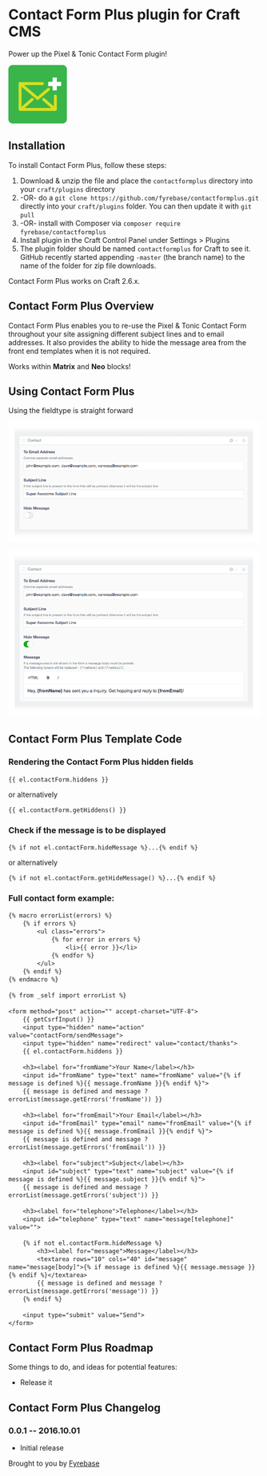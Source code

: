 # Contact Form Plus plugin for Craft CMS

Power up the Pixel &amp; Tonic Contact Form plugin!

![Screenshot](resources/screenshots/plugin_logo.png)

## Installation

To install Contact Form Plus, follow these steps:

1. Download & unzip the file and place the `contactformplus` directory into your `craft/plugins` directory
2.  -OR- do a `git clone https://github.com/fyrebase/contactformplus.git` directly into your `craft/plugins` folder.  You can then update it with `git pull`
3.  -OR- install with Composer via `composer require fyrebase/contactformplus`
4. Install plugin in the Craft Control Panel under Settings > Plugins
5. The plugin folder should be named `contactformplus` for Craft to see it.  GitHub recently started appending `-master` (the branch name) to the name of the folder for zip file downloads.

Contact Form Plus works on Craft 2.6.x.

## Contact Form Plus Overview

Contact Form Plus enables you to re-use the Pixel & Tonic Contact Form throughout your site assigning different subject lines and to email addresses. It also provides the ability to hide the message area from the front end templates when it is not required.

Works within **Matrix** and **Neo** blocks!

## Using Contact Form Plus

Using the fieldtype is straight forward

![Screenshot](resources/screenshots/config-message-hidden.png)

![Screenshot](resources/screenshots/config-message-visible.png)

## Contact Form Plus Template Code

### Rendering the Contact Form Plus hidden fields

    {{ el.contactForm.hiddens }}

or alternatively

    {{ el.contactForm.getHiddens() }}

### Check if the message is to be displayed

    {% if not el.contactForm.hideMessage %}...{% endif %}

or alternatively

    {% if not el.contactForm.getHideMessage() %}...{% endif %}

### Full contact form example:

    {% macro errorList(errors) %}
        {% if errors %}
            <ul class="errors">
                {% for error in errors %}
                    <li>{{ error }}</li>
                {% endfor %}
            </ul>
        {% endif %}
    {% endmacro %}

    {% from _self import errorList %}

    <form method="post" action="" accept-charset="UTF-8">
        {{ getCsrfInput() }}
        <input type="hidden" name="action" value="contactForm/sendMessage">
        <input type="hidden" name="redirect" value="contact/thanks">
        {{ el.contactForm.hiddens }}

        <h3><label for="fromName">Your Name</label></h3>
        <input id="fromName" type="text" name="fromName" value="{% if message is defined %}{{ message.fromName }}{% endif %}">
        {{ message is defined and message ? errorList(message.getErrors('fromName')) }}

        <h3><label for="fromEmail">Your Email</label></h3>
        <input id="fromEmail" type="email" name="fromEmail" value="{% if message is defined %}{{ message.fromEmail }}{% endif %}">
        {{ message is defined and message ? errorList(message.getErrors('fromEmail')) }}

        <h3><label for="subject">Subject</label></h3>
        <input id="subject" type="text" name="subject" value="{% if message is defined %}{{ message.subject }}{% endif %}">
        {{ message is defined and message ? errorList(message.getErrors('subject')) }}

        <h3><label for="telephone">Telephone</label></h3>
        <input id="telephone" type="text" name="message[telephone]" value="">

        {% if not el.contactForm.hideMessage %}
            <h3><label for="message">Message</label></h3>
            <textarea rows="10" cols="40" id="message" name="message[body]">{% if message is defined %}{{ message.message }}{% endif %}</textarea>
            {{ message is defined and message ? errorList(message.getErrors('message')) }}
        {% endif %}

        <input type="submit" value="Send">
    </form>


## Contact Form Plus Roadmap

Some things to do, and ideas for potential features:

* Release it

## Contact Form Plus Changelog

### 0.0.1 -- 2016.10.01

* Initial release

Brought to you by [Fyrebase](http://fyrebase.com)
